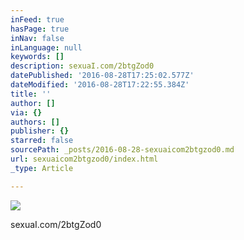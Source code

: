 ```yaml
---
inFeed: true
hasPage: true
inNav: false
inLanguage: null
keywords: []
description: sexuaI.com/2btgZod0
datePublished: '2016-08-28T17:25:02.577Z'
dateModified: '2016-08-28T17:22:55.384Z'
title: ''
author: []
via: {}
authors: []
publisher: {}
starred: false
sourcePath: _posts/2016-08-28-sexuaicom2btgzod0.md
url: sexuaicom2btgzod0/index.html
_type: Article

---
```

![](https://the-grid-user-content.s3-us-west-2.amazonaws.com/a33fbb4f-b6c3-4841-bf30-2588a26b4589.jpg)

sexuaI.com/2btgZod0